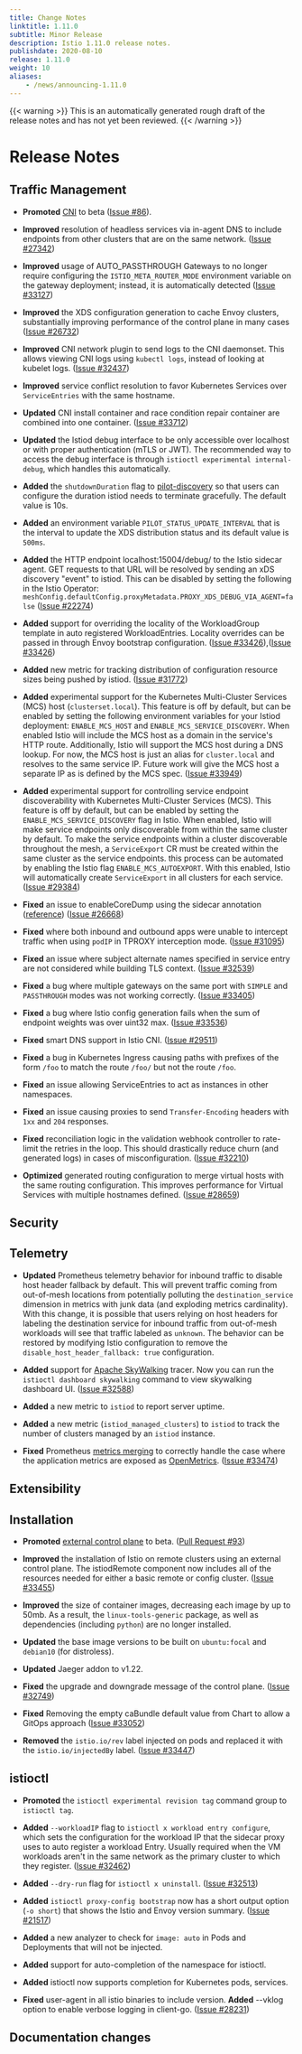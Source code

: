 ```yaml
---
title: Change Notes
linktitle: 1.11.0
subtitle: Minor Release
description: Istio 1.11.0 release notes.
publishdate: 2020-08-10
release: 1.11.0
weight: 10
aliases:
    - /news/announcing-1.11.0
---
```


{{< warning >}}
This is an automatically generated rough draft of the release notes and has not yet been reviewed.
{{< /warning >}}

# Release Notes


## Traffic Management


- **Promoted** [CNI](/docs/setup/additional-setup/cni/) to beta ([Issue #86](https://github.com/istio/enhancements/issues/86)).

- **Improved** resolution of headless services via in-agent DNS to include endpoints
from other clusters that are on the same network.
  ([Issue #27342](https://github.com/istio/istio/issues/27342))

- **Improved** usage of AUTO_PASSTHROUGH Gateways to no longer require configuring the `ISTIO_META_ROUTER_MODE` environment variable on the gateway deployment; instead, it is automatically detected
  ([Issue #33127](https://github.com/istio/istio/issues/33127))

- **Improved** the XDS configuration generation to cache Envoy clusters, substantially improving performance of the control plane in many cases
  ([Issue #26732](https://github.com/istio/istio/issues/26732))

- **Improved** CNI network plugin to send logs to the CNI daemonset. This allows viewing CNI logs using `kubectl logs`, instead of looking at kubelet logs.
  ([Issue #32437](https://github.com/istio/istio/issues/32437))

- **Improved** service conflict resolution to favor Kubernetes Services over `ServiceEntries` with the same hostname.

- **Updated** CNI install container and race condition repair container are combined into one container.
  ([Issue #33712](https://github.com/istio/istio/issues/33712))

- **Updated** the Istiod debug interface to be only accessible over localhost or with proper authentication (mTLS or JWT).
The recommended way to access the debug interface is through `istioctl experimental internal-debug`, which handles
this automatically.
  
- **Added** the `shutdownDuration` flag to [pilot-discovery](/docs/reference/commands/pilot-discovery/) so that users can configure the duration istiod needs to terminate gracefully. The default value is 10s.
  
- **Added** an environment variable `PILOT_STATUS_UPDATE_INTERVAL` that is the interval to update the XDS distribution status and its default value is `500ms`.

- **Added** the HTTP endpoint localhost:15004/debug/<typeurl> to the Istio sidecar agent.  GET requests
to that URL will be resolved by sending an xDS discovery "event" to istiod.  This can be disabled by setting
the following in the Istio Operator: `meshConfig.defaultConfig.proxyMetadata.PROXY_XDS_DEBUG_VIA_AGENT=false`
  ([Issue #22274](https://github.com/istio/istio/issues/22274))

- **Added** support for overriding the locality of the WorkloadGroup template in
auto registered WorkloadEntries. Locality overrides can be passed in through
Envoy bootstrap configuration.
  ([Issue #33426](https://github.com/istio/istio/pull/33426)),([Issue #33426](https://github.com/istio/istio/issues/33426))

- **Added** new metric for tracking distribution of configuration resource sizes being pushed by istiod.
  ([Issue #31772](https://github.com/istio/istio/issues/31772))

- **Added** experimental support for the Kubernetes Multi-Cluster Services (MCS) host (`clusterset.local`).
This feature is off by default, but can be enabled by setting the following environment variables for your Istiod deployment:
`ENABLE_MCS_HOST` and `ENABLE_MCS_SERVICE_DISCOVERY`. When enabled Istio will include the MCS host as a
domain in the service's HTTP route. Additionally, Istio will support the MCS host during a DNS lookup.
For now, the MCS host is just an alias for `cluster.local` and resolves to the same service IP.
Future work will give the MCS host a separate IP as is defined by the MCS spec.  ([Issue #33949](https://github.com/istio/istio/issues/33949))

- **Added** experimental support for controlling service endpoint discoverability with Kubernetes Multi-Cluster
Services (MCS). This feature is off by default, but can be enabled by setting the
`ENABLE_MCS_SERVICE_DISCOVERY` flag in Istio. When enabled, Istio will make service endpoints
only discoverable from within the same cluster by default. To make the service endpoints within a cluster
discoverable throughout the mesh, a `ServiceExport` CR must be created within the same cluster as the service
endpoints. this process can be automated by enabling the Istio flag `ENABLE_MCS_AUTOEXPORT`. With this enabled,
Istio will automatically create `ServiceExport` in all clusters for each service.
  ([Issue #29384](https://github.com/istio/istio/issues/29384))

- **Fixed** an issue to enableCoreDump using the sidecar annotation
 ([reference]( https://istio.io/latest/docs/reference/config/annotations/)) ([Issue #26668](https://github.com/istio/istio/issues/26668))

- **Fixed** where both inbound and outbound apps were unable to intercept traffic when using `podIP` in TPROXY interception mode.
  ([Issue #31095](https://github.com/istio/istio/issues/31095))

- **Fixed** an issue where subject alternate names specified in service entry are not considered while building TLS context.
  ([Issue #32539](https://github.com/istio/istio/issues/32539))

- **Fixed** a bug where multiple gateways on the same port with `SIMPLE` and `PASSTHROUGH` modes was not working correctly.  ([Issue #33405](https://github.com/istio/istio/issues/33405))

- **Fixed** a bug where Istio config generation fails when the sum of endpoint weights was over uint32 max.  ([Issue #33536](https://github.com/istio/istio/issues/33536))

- **Fixed** smart DNS support in Istio CNI.
  ([Issue #29511](https://github.com/istio/istio/issues/29511))

- **Fixed** a bug in Kubernetes Ingress causing paths with prefixes of the form `/foo` to
match the route `/foo/` but not the route `/foo`.
  

- **Fixed** an issue allowing ServiceEntries to act as instances in other namespaces.
  
- **Fixed** an issue causing proxies to send `Transfer-Encoding` headers with `1xx` and `204` responses.
  
- **Fixed** reconciliation logic in the validation webhook controller to rate-limit
the retries in the loop. This should drastically reduce churn (and generated logs)
in cases of misconfiguration.
  ([Issue #32210](https://github.com/istio/istio/issues/32210))

- **Optimized** generated routing configuration to merge virtual hosts with the same routing configuration. This improves performance for Virtual Services with multiple hostnames defined.
  ([Issue #28659](https://github.com/istio/istio/issues/28659))

## Security











## Telemetry

- **Updated** Prometheus telemetry behavior for inbound traffic to disable host header fallback by default. This will
prevent traffic coming from out-of-mesh locations from potentially polluting the `destination_service` dimension in
metrics with junk data (and exploding metrics cardinality). With this change, it is possible that users relying on
host headers for labeling the destination service for inbound traffic from out-of-mesh workloads will see that traffic
labeled as `unknown`. The behavior can be restored by modifying Istio configuration to remove the `disable_host_header_fallback: true`
configuration.
  
- **Added** support for [Apache SkyWalking](https://skywalking.apache.org/) tracer. Now you can run the `istioctl dashboard skywalking` command to view skywalking dashboard UI.
  ([Issue #32588](https://github.com/istio/istio/pull/32588))

- **Added** a new metric to `istiod` to report server uptime.
  
- **Added** a new metric (`istiod_managed_clusters`) to `istiod` to track the number of clusters managed by an
`istiod` instance.
  
- **Fixed** Prometheus [metrics merging](/docs/ops/integrations/prometheus/#option-1-metrics-merging) to
correctly handle the case where the application metrics are exposed as [OpenMetrics](https://github.com/OpenObservability/OpenMetrics).
  ([Issue #33474](https://github.com/istio/istio/issues/33474))

## Extensibility











## Installation

- **Promoted** [external control plane](/docs/setup/install/external-controlplane/) to beta.
  ([Pull Request #93](https://github.com/istio/enhancements/pull/93))

- **Improved** the installation of Istio on remote clusters using an external control plane.
The istiodRemote component now includes all of the resources needed for either a basic remote or config cluster.
  ([Issue #33455](https://github.com/istio/istio/issues/33455))

- **Improved** the size of container images, decreasing each image by up to 50mb. As a result, the `linux-tools-generic` package, as well as dependencies (including `python`) are no longer installed.
  
- **Updated** the base image versions to be built on `ubuntu:focal` and `debian10` (for distroless).
  
- **Updated** Jaeger addon to v1.22.
  
- **Fixed** the upgrade and downgrade message of the control plane.
  ([Issue #32749](https://github.com/istio/istio/issues/32749))

- **Fixed** Removing the empty caBundle default value from Chart to allow a GitOps approach
  ([Issue #33052](https://github.com/istio/istio/issues/33052))

- **Removed** the `istio.io/rev` label injected on pods and replaced it with the `istio.io/injectedBy` label.
  ([Issue #33447](https://github.com/istio/istio/issues/33447))

## istioctl

- **Promoted** the `istioctl experimental revision tag` command group to `istioctl tag`.
  
- **Added** `--workloadIP` flag to `istioctl x workload entry configure`, which sets the configuration for the workload IP that the sidecar proxy uses to auto register a workload Entry. 
Usually required when the VM workloads aren't in the same network as the primary cluster to which they register. 
  ([Issue #32462](https://github.com/istio/istio/issues/32462))

- **Added** `--dry-run` flag for `istioctl x uninstall`.
  ([Issue #32513](https://github.com/istio/istio/issues/32513))

- **Added** `istioctl proxy-config bootstrap` now has a short output option (`-o short`) that shows the Istio and Envoy version summary.
  ([Issue #21517](https://github.com/istio/istio/issues/21517))

- **Added** a new analyzer to check for `image: auto` in Pods and Deployments that will not be injected.
  
- **Added** support for auto-completion of the namespace for istioctl.
  
- **Added** istioctl now supports completion for Kubernetes pods, services.
  
- **Fixed** user-agent in all istio binaries to include version.
**Added** --vklog option to enable verbose logging in client-go.
  ([Issue #28231](https://github.com/istio/istio/issues/28231))

## Documentation changes
